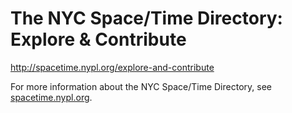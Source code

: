 # The NYC Space/Time Directory: Explore & Contribute

http://spacetime.nypl.org/explore-and-contribute

For more information about the NYC Space/Time Directory, see [spacetime.nypl.org](http://spacetime.nypl.org).
